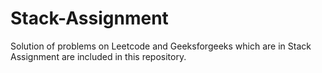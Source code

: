 # Stack-Assignment
Solution of problems on Leetcode and Geeksforgeeks which are in Stack Assignment are included in this repository.
